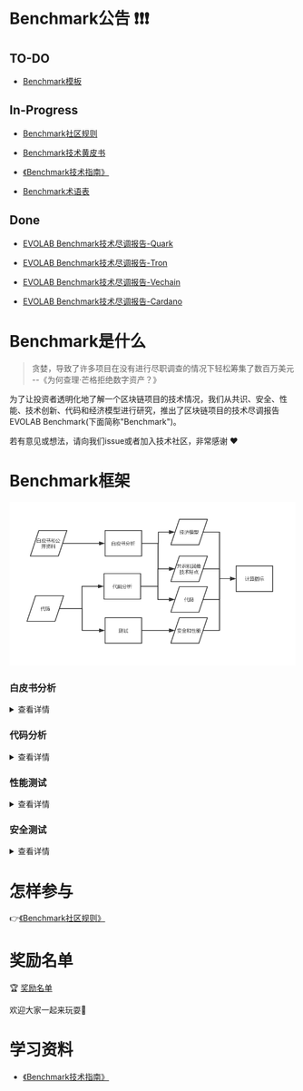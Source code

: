 # Benchmark公告 :exclamation::exclamation::exclamation:
## TO-DO

- [Benchmark模板](rule/md/Benchmark_template/Benchmark_template.md)


## In-Progress

- [Benchmark社区规则](rule/md/Benchmark_rule/Benchmark_rule.md)

- [Benchmark技术黄皮书](result/md/Benchmark_yellowpaper_zh-cn/Benchmark_rule.md)

- [《Benchmark技术指南》](study/Benchmark_tech_study_zh-cn.md)

- [Benchmark术语表](result/md/Glossary/Glossary.md)


## Done

- [EVOLAB Benchmark技术尽调报告-Quark](https://mp.weixin.qq.com/s/GtMxlf8J8QdTiV2sZVTAPw)

- [EVOLAB Benchmark技术尽调报告-Tron](https://mp.weixin.qq.com/s/-NPpj73BCy381O4bwTcZ2A)

- [EVOLAB Benchmark技术尽调报告-Vechain](https://mp.weixin.qq.com/s/K5CPeWYLEECddRHXSAMQ2Q)

- [EVOLAB Benchmark技术尽调报告-Cardano](https://mp.weixin.qq.com/s/ghOmNEqo3o8eviQwWsqJqg)

# Benchmark是什么

> 贪婪，导致了许多项目在没有进行尽职调查的情况下轻松筹集了数百万美元 --《为何查理·芒格拒绝数字资产？》

为了让投资者透明化地了解一个区块链项目的技术情况，我们从共识、安全、性能、技术创新、代码和经济模型进行研究，推出了区块链项目的技术尽调报告EVOLAB Benchmark(下面简称"Benchmark")。

若有意见或想法，请向我们issue或者加入技术社区，非常感谢 :heart:

# Benchmark框架

![Benchmark技术架构](media/Benchmark技术架构.png)


### 白皮书分析

<details>

<summary>查看详情</summary>

![白皮书分析](media/白皮书分析.png)

</details>

### 代码分析

<details>
<summary>查看详情</summary>

![代码分析](media/代码分析.png)

</details>

### 性能测试

<details>
<summary>查看详情</summary>

![性能测试](media/性能测试.png)

</details>

### 安全测试

<details>
<summary>查看详情</summary>

![安全测试](media/安全测试.png)

</details>

# 怎样参与

:point_right:[《Benchmark社区规则》](rule/md/Benchmark_rule/Benchmark_rule.md)


# 奖励名单

:trophy: [奖励名单](rule/md/Benchmark_reward_list/Benchmark_reward_list.md)

欢迎大家一起来玩耍:dancers:

# 学习资料

- [《Benchmark技术指南》](study/Benchmark_tech_study_zh-cn.md)

